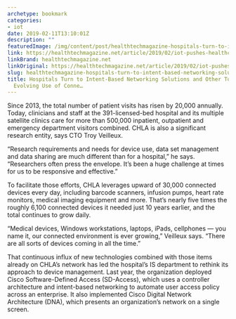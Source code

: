 ```yaml
---
archetype: bookmark
categories:
- iot
date: 2019-02-11T13:10:01Z
description: ""
featuredImage: /img/content/post/healthtechmagazine-hospitals-turn-to-intent-based-networking-solutions-and-other-tools-to-manage-evolving-use-of-conne.jpg
link: https://healthtechmagazine.net/article/2019/02/iot-pushes-healthcare-organizations-boost-network-capacity
linkBrand: healthtechmagazine.net
linkOriginal: https://healthtechmagazine.net/article/2019/02/iot-pushes-healthcare-organizations-boost-network-capacity
slug: healthtechmagazine-hospitals-turn-to-intent-based-networking-solutions-and-other-tools-to-manage-evolving-use-of-conne
title: Hospitals Turn to Intent-Based Networking Solutions and Other Tools to Manage
  Evolving Use of Conne…
---
```

Since 2013, the total number of patient visits has risen by 20,000 annually. Today, clinicians and staff at the 391-licensed-bed hospital and its multiple satellite clinics care for more than 500,000 inpatient, outpatient and emergency department visitors combined. CHLA is also a significant research entity, says CTO Troy Veilleux.

“Research requirements and needs for device use, data set management and data sharing are much different than for a hospital,” he says. “Researchers often press the envelope. It’s been a huge challenge at times for us to be responsive and effective.”

To facilitate those efforts, CHLA leverages upward of 30,000 connected devices every day, including barcode scanners, infusion pumps, heart rate monitors, medical imaging equipment and more. That’s nearly five times the roughly 6,100 connected devices it needed just 10 years earlier, and the total continues to grow daily.

“Medical devices, Windows workstations, laptops, iPads, cellphones — you name it, our connected environment is ever growing,” Veilleux says. “There are all sorts of devices coming in all the time.”

That continuous influx of new technologies combined with those items already on CHLA’s network has led the hospital’s IS department to rethink its approach to device management. Last year, the organization deployed Cisco Software-Defined Access (SD-Access), which uses a controller architecture and intent-based networking to automate user access policy across an enterprise. It also implemented Cisco Digital Network Architecture (DNA), which presents an organization’s network on a single screen.

